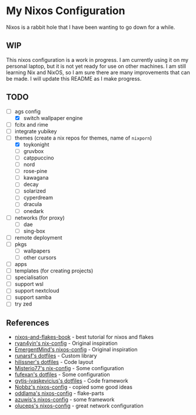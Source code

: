 # My Nixos Configuration

Nixos is a rabbit hole that I have been wanting to go down for a while.

## WIP

This nixos configuration is a work in progress. I am currently using it on my personal laptop, but
it is not yet ready for use on other machines. I am still learning Nix and NixOS, so I am sure there
are many improvements that can be made. I will update this README as I make progress.

## TODO

- [ ] ags config
  - [x] switch wallpaper engine
- [ ] fcitx and rime
- [ ] integrate yubikey
- [ ] themes (create a nix repos for themes, name of `nixporn`)
  - [x] toykonight
  - [ ] gruvbox
  - [ ] catppuccino
  - [ ] nord
  - [ ] rose-pine
  - [ ] kawagana
  - [ ] decay
  - [ ] solarized
  - [ ] cyperdream
  - [ ] dracula
  - [ ] onedark
- [ ] networks (for proxy)
  - [ ] dae
  - [ ] sing-box
- [ ] remote deployment
- [ ] pkgs
  - [ ] wallpapers
  - [ ] other cursors
- [ ] apps
- [ ] templates (for creating projects)
- [ ] specialisation
- [ ] support wsl
- [ ] support nextcloud
- [ ] support samba
- [ ] try zed

## References

- [nixos-and-flakes-book](https://github.com/ryan4yin/nixos-and-flakes-book) - best tutorial for
  nixos and flakes
- [ryan4yin's nix-config](https://github.com/ryan4yin/nix-config) - Original inspiration
- [EmergentMind's nixos-config](https://github.com/EmergentMind/nixos-config) - Original inspiration
- [runarsf's dotfiles](https://github.com/runarsf/dotfiles) - Custom library
- [hilissner's dotfiles](https://github.com/hilissner/dotfiles) - Code layout
- [Misterio77's nix-config](https://github.com/Misterio77/nix-config) - Some configuration
- [fufexan's dotfiles](https://github.com/fufexan/dotfiles) - Some configuration
- [gytis-ivaskevicius's dotfiles](https://github.com/gytis-ivaskevicius/nixfiles) - Code framework
- [Nobbz's nixos-config](https://github.com/Nobbz/nixos-config) - copied some good ideas
- [oddlama's nixos-config](https://github.com/oddlama/nix-config) - flake-parts
- [azuwis's nixos-config](https://github.com/azuwis/nix-config) - some framework
- [oluceps's nixos-config](https://github.com/oluceps/nixos-config) - great network configuration
